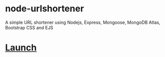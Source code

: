 # node-urlshortener
A simple URL shortener using Nodejs, Express, Mongoose, MongoDB Atlas, Bootstrap CSS and EJS
<br>
# [Launch](https://anxious-plum-yoke.cyclic.app/)
